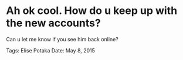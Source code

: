# Ah ok cool. How do u keep up with the new accounts?
Can u let me know if you see him back online?

Tags: Elise Potaka
Date: May 8, 2015